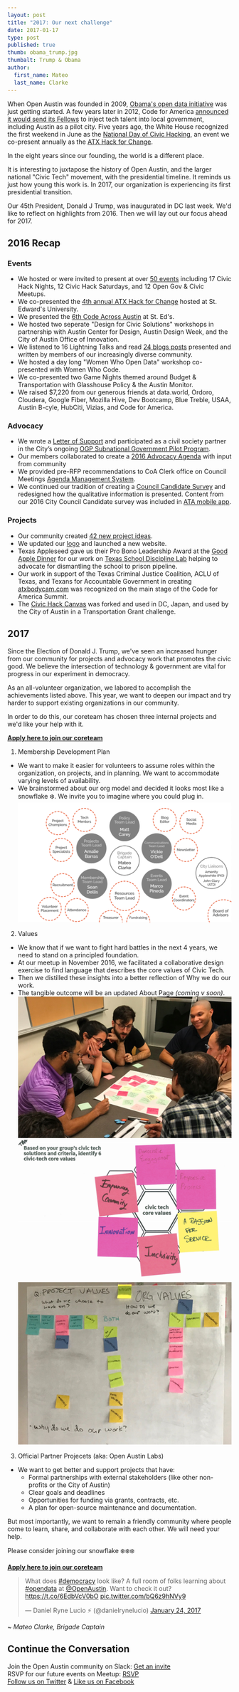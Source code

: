 ```yaml
---
layout: post
title: "2017: Our next challenge"
date: 2017-01-17
type: post
published: true
thumb: obama_trump.jpg
thumbalt: Trump & Obama
author:
  first_name: Mateo
  last_name: Clarke
---
```


When Open Austin was founded in 2009, [Obama's open data initiative](https://www.whitehouse.gov/open) was just getting started. A few years later in 2012, Code for America [announced it would send its Fellows](http://kut.org/post/what-can-code-america-do-austin) to inject tech talent into local government, including Austin as a pilot city. Five years ago, the White House recognized the first weekend in June as the [National Day of Civic Hacking](https://www.whitehouse.gov/blog/2016/06/03/open-data-and-innovation-national-day-civic-hacking-2016), an event we co-present annually as the [ATX Hack for Change](http://atxhackforchange.org/).

In the eight years since our founding, the world is a different place.

It is interesting to juxtapose the history of Open Austin, and the larger national "Civic Tech" movement, with the presidential timeline. It reminds us just how young this work is. In 2017, our organization is experiencing its first presidential transition.

Our 45th President, Donald J Trump, was inaugurated in DC last week. We'd like to reflect on highlights from 2016. Then we will lay out  our focus ahead for 2017.

## 2016 Recap

### Events

- We hosted or were invited to present at over [50 events](https://www.meetup.com/open-austin/) including 17 Civic Hack Nights, 12 Civic Hack Saturdays, and 12 Open Gov & Civic Meetups.
- We co-presented the [4th annual ATX Hack for Change](https://www.open-austin.org/blog/2016/06/07/Recap-ATX-Hack-for-Change-2016) hosted at St. Edward's University.
- We presented the [6th Code Across Austin](https://www.open-austin.org/blog/2016/03/10/codeacross-austin-2016-recap) at St. Ed's.
- We hosted two seperate "Design for Civic Solutions" workshops in partnership with Austin Center for Design, Austin Design Week, and the City of Austin Office of Innovation.
- We listened to 16 Lightning Talks and read [24 blogs posts](https://www.open-austin.org/blog/2016/06/07/Recap-ATX-Hack-for-Change-2016) presented and written by members of our increasingly diverse community.
- We hosted a day long "Women Who Open Data" workshop co-presented with Women Who Code.
- We co-presented two Game Nights themed around Budget & Transportation with Glasshouse Policy & the Austin Monitor.
- We raised $7,220 from our generous friends at data.world, Ordoro, Cloudera, Google Fiber, Mozilla Hive, Dev Bootcamp, Blue Treble, USAA, Austin B-cyle, HubCiti, Vizias, and Code for America.

### Advocacy

- We wrote a [Letter of Support](https://docs.google.com/document/d/19ipZ3_XVI6_k6K9EpRrV50rlq1RMGFzR9Z-RFG7Gnko/edit?usp=sharing) and participated as a civil society partner in the City’s ongoing [OGP Subnational Government Pilot Program](http://www.opengovpartnership.org/node/8960).
- Our members collaborated to create a [2016 Advocacy Agenda](https://docs.google.com/document/d/1G-2yEphw1igKpaFQfSwPevWH3mMOACav9n-tDBViDro/edit?usp=sharing) with input from community
- We provided pre-RFP recommendations to CoA Clerk office on Council Meetings [Agenda Management System](https://docs.google.com/document/d/1FOLuCR6kRRTLQD5dyJCuIquRkEoaGi0aqAVlBFwVuPY/edit?usp=sharing).
- We continued our tradition of creating a [Council Candidate Survey](https://www.open-austin.org/candidate-questionnaires/2016.html) and redesigned how the qualitative information is presented. Content from our 2016 City Council Candidate survey was included in [ATA mobile app](https://itunes.apple.com/us/app/austin-tech-alliance/id1164265992?mt=8).


### Projects
- Our community created [42 new project ideas](https://github.com/open-austin/project-ideas/issues?utf8=%E2%9C%93&q=is%3Aissue%20created%3A2016-01-01..2016-12-31%20).
- We updated our [logo](https://www.open-austin.org/blog/2016/01/25/new-logo-same-mission) and launched a new website.
- Texas Appleseed gave us their Pro Bono Leadership Award at the [Good Apple Dinner](https://texasappleseed.org/good-apple-dinner) for our work on [Texas School Discipline Lab](http://www.texasdisciplinelab.org/) helping to advocate for dismantling the school to prison pipeline.
- Our work in support of the Texas Criminal Justice Coalition, ACLU of Texas, and Texans for Accountable Government in creating [atxbodycam.com](http://www.atxbodycam.com/) was recognized on the main stage of the Code for America Summit.
- The [Civic Hack Canvas](https://github.com/open-austin/iced-coffee/issues/130) was forked and used in DC, Japan, and used by the City of Austin in a Transportation Grant challenge.

## 2017

Since the Election of Donald J. Trump, we've seen an increased hunger from our community for projects and advocacy work that promotes the civic good. We believe the intersection of technology & government are vital for progress in our experiment in democracy.

As an all-volunteer organization, we labored to accomplish the achievements listed above. This year, we want to deepen our impact and try harder to support existing organizations in our community.

In order to do this, our coreteam has chosen three internal projects and we'd like your help with it.

[**Apply here to join our coreteam**](https://openaustin.typeform.com/to/zyE0a4)

1. Membership Development Plan
  - We want to make it easier for volunteers to assume roles within the organization, on projects, and in planning. We want to accommodate varying levels of availability.
  - We brainstormed about our org model and decided it looks most like a snowflake ❄️. We invite you to imagine where you could plug in.
   [![Snowflake model of distributed leadership](/assets/snowflake_model_2017.png)](/assets/snowflake_model_2017.png)
2. Values
  - We know that if we want to fight hard battles in the next 4 years, we need to stand on a principled foundation.
  - At our meetup in November 2016, we facilitated a collaborative design exercise to find language that describes the core values of Civic Tech.
  - Then we distilled these insights into a better reflection of Why we do our work.
  - The tangible outcome will be an updated About Page _(coming v soon)_.
  ![Group working on asset mapping the resource of our organization](/assets/values_group_2016.png)
  ![An example of 6 values a group choose for Civic Tech](/assets/civic_tech_values_postit.png)
  ![Organizing different values to interpret meaning](/assets/values_2017.png)
3. Official Partner Projecets (aka: Open Austin Labs)
  - We want to get better and support projects that have:
      - Formal partnerships with external stakeholders (like other non-profits or the City of Austin)
      - Clear goals and deadlines
      - Opportunities for funding via grants, contracts, etc.
      - A plan for open-source maintenance and documentation.

But most importantly, we want to remain a friendly community where people come to learn, share, and collaborate with each other. We will need your help.

Please consider joining our snowflake ❄️❄️❄️

[**Apply here to join our coreteam**](https://openaustin.typeform.com/to/zyE0a4)

<blockquote class="twitter-tweet" data-lang="en"><p lang="en" dir="ltr">What does <a href="https://twitter.com/hashtag/democracy?src=hash">#democracy</a> look like? A full room of folks learning about <a href="https://twitter.com/hashtag/opendata?src=hash">#opendata</a> at <a href="https://twitter.com/openaustin">@OpenAustin</a>. Want to check it out? <a href="https://t.co/6EdbVcV0bO">https://t.co/6EdbVcV0bO</a> <a href="https://t.co/bQ6z9hNVy9">pic.twitter.com/bQ6z9hNVy9</a></p>&mdash; Daniel Ryne Lucio ⚡️ (@danielrynelucio) <a href="https://twitter.com/danielrynelucio/status/823711825942302720">January 24, 2017</a></blockquote>
<script async src="//platform.twitter.com/widgets.js" charset="utf-8"></script>

_~ Mateo Clarke, Brigade Captain_

## Continue the Conversation

Join the Open Austin community on Slack: [Get an invite](http://slack.open-austin.org/)
<br>
RSVP for our future events on Meetup: [RSVP](http://www.meetup.com/Open-Austin/)
<br>
[Follow us on Twitter](https://twitter.com/openaustin?lang=en)
& [Like us on Facebook](https://www.facebook.com/Open-Austin-412390968837071/)
